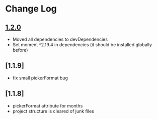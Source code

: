 # Change Log

## [1.2.0](https://github.com/byzg/ion2-datetime-picker/releases/tag/1.2.0)
* Moved all dependencies to devDependencies
* Set moment ^2.19.4 in dependencies (it should be installed globally before)

## [1.1.9]
* fix small pickerFormat bug

## [1.1.8]
* pickerFormat attribute for months
* project structure is cleared of junk files
